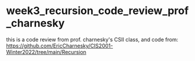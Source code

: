 # week3_recursion_code_review_prof_charnesky
 this is a code review from prof. charnesky's CSII class, and code from: https://github.com/EricCharnesky/CIS2001-Winter2022/tree/main/Recursion

